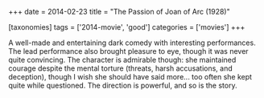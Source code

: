 +++
date = 2014-02-23
title = "The Passion of Joan of Arc (1928)"

[taxonomies]
tags = ['2014-movie', 'good']
categories = ['movies']
+++

A well-made and entertaining dark comedy with interesting performances.
The lead performance also brought pleasure to eye, though it was never
quite convincing. The character is admirable though: she maintained
courage despite the mental torture (threats, harsh accusations, and
deception), though I wish she should have said more\... too often she
kept quite while questioned. The direction is powerful, and so is the
story.

